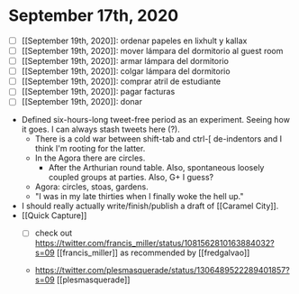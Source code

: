 # September 17th, 2020
- [ ] [[September 19th, 2020]]: ordenar papeles en lixhult y kallax
- [ ] [[September 19th, 2020]]: mover lámpara del dormitorio al guest room
- [ ] [[September 19th, 2020]]: armar lámpara del dormitorio
- [ ] [[September 19th, 2020]]: colgar lámpara del dormitorio
- [ ] [[September 19th, 2020]]: comprar atril de estudiante
- [ ] [[September 19th, 2020]]: pagar facturas
- [ ] [[September 19th, 2020]]: donar
- Defined six-hours-long tweet-free period as an experiment. Seeing how it goes. I can always stash tweets here (?).
    - There is a cold war between shift-tab and ctrl-[ de-indentors and I think I'm rooting for the latter.
    - In the Agora there are circles.
        - After the Arthurian round table. Also, spontaneous loosely coupled groups at parties. Also, G+ I guess? 
    - Agora: circles, stoas, gardens.
    - "I was in my late thirties when I finally woke the hell up."
- I should really actually write/finish/publish a draft of [[Caramel City]].
- [[Quick Capture]]
    - [ ] check out https://twitter.com/francis_miller/status/1081562810163884032?s=09 [[francis_miller]] as recommended by [[fredgalvao]]


    - https://twitter.com/plesmasquerade/status/1306489522289401857?s=09 [[plesmasquerade]]


